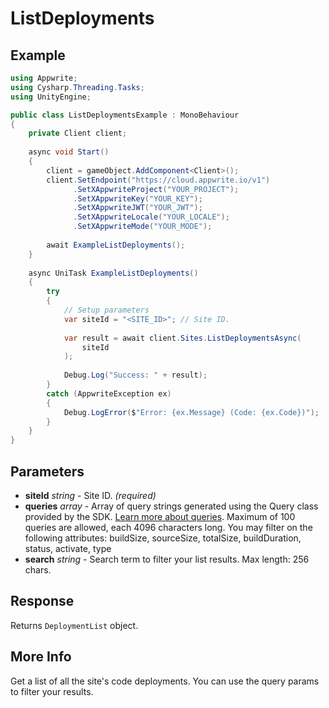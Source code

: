 # ListDeployments

## Example

```csharp
using Appwrite;
using Cysharp.Threading.Tasks;
using UnityEngine;

public class ListDeploymentsExample : MonoBehaviour
{
    private Client client;
    
    async void Start()
    {
        client = gameObject.AddComponent<Client>();
        client.SetEndpoint("https://cloud.appwrite.io/v1")
              .SetXAppwriteProject("YOUR_PROJECT");
              .SetXAppwriteKey("YOUR_KEY");
              .SetXAppwriteJWT("YOUR_JWT");
              .SetXAppwriteLocale("YOUR_LOCALE");
              .SetXAppwriteMode("YOUR_MODE");
        
        await ExampleListDeployments();
    }
    
    async UniTask ExampleListDeployments()
    {
        try
        {
            // Setup parameters
            var siteId = "<SITE_ID>"; // Site ID.
            
            var result = await client.Sites.ListDeploymentsAsync(
                siteId
            );
            
            Debug.Log("Success: " + result);
        }
        catch (AppwriteException ex)
        {
            Debug.LogError($"Error: {ex.Message} (Code: {ex.Code})");
        }
    }
}
```

## Parameters

- **siteId** *string* - Site ID. *(required)*
- **queries** *array* - Array of query strings generated using the Query class provided by the SDK. [Learn more about queries](https://appwrite.io/docs/queries). Maximum of 100 queries are allowed, each 4096 characters long. You may filter on the following attributes: buildSize, sourceSize, totalSize, buildDuration, status, activate, type
- **search** *string* - Search term to filter your list results. Max length: 256 chars.

## Response

Returns `DeploymentList` object.
## More Info

Get a list of all the site&#039;s code deployments. You can use the query params to filter your results.
